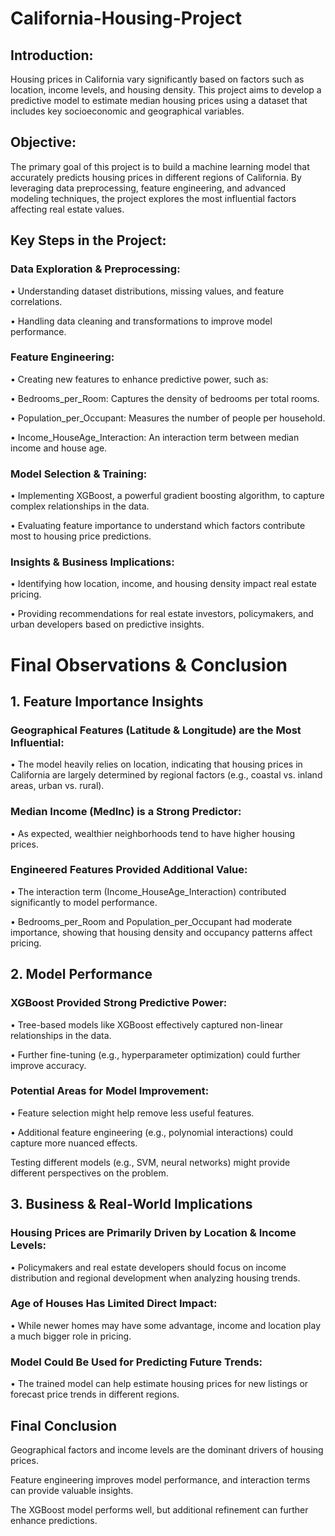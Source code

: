 # California-Housing-Project
## Introduction:
Housing prices in California vary significantly based on factors such as location, income levels, and housing density. This project aims to develop a predictive model to estimate median housing prices using a dataset that includes key socioeconomic and geographical variables.
## Objective:
The primary goal of this project is to build a machine learning model that accurately predicts housing prices in different regions of California. By leveraging data preprocessing, feature engineering, and advanced modeling techniques, the project explores the most influential factors affecting real estate values.
## Key Steps in the Project:
### Data Exploration & Preprocessing:
•	Understanding dataset distributions, missing values, and feature correlations.

•	Handling data cleaning and transformations to improve model performance.

### Feature Engineering:

•	Creating new features to enhance predictive power, such as:

•	Bedrooms_per_Room: Captures the density of bedrooms per total rooms.

•	Population_per_Occupant: Measures the number of people per household.

•	Income_HouseAge_Interaction: An interaction term between median income and house age.

### Model Selection & Training:
•	Implementing XGBoost, a powerful gradient boosting algorithm, to capture complex relationships in the data.

•	Evaluating feature importance to understand which factors contribute most to housing price predictions.

### Insights & Business Implications:

•	Identifying how location, income, and housing density impact real estate pricing.

•	Providing recommendations for real estate investors, policymakers, and urban developers based on predictive insights.

# Final Observations & Conclusion 

## 1. Feature Importance Insights
### Geographical Features (Latitude & Longitude) are the Most Influential:

•	The model heavily relies on location, indicating that housing prices in California are largely determined by regional factors (e.g., coastal vs. inland areas, urban vs. rural).

### Median Income (MedInc) is a Strong Predictor:

•	As expected, wealthier neighborhoods tend to have higher housing prices.

### Engineered Features Provided Additional Value:

•	The interaction term (Income_HouseAge_Interaction) contributed significantly to model performance.

•	Bedrooms_per_Room and Population_per_Occupant had moderate importance, showing that housing density and occupancy patterns affect pricing.

## 2. Model Performance
### XGBoost Provided Strong Predictive Power:

•	Tree-based models like XGBoost effectively captured non-linear relationships in the data.

•	Further fine-tuning (e.g., hyperparameter optimization) could further improve accuracy.

### Potential Areas for Model Improvement:

•	Feature selection might help remove less useful features.

•	Additional feature engineering (e.g., polynomial interactions) could capture more nuanced effects.

Testing different models (e.g., SVM, neural networks) might provide different perspectives on the problem.

## 3. Business & Real-World Implications

### Housing Prices are Primarily Driven by Location & Income Levels:

•	Policymakers and real estate developers should focus on income distribution and regional development when analyzing housing trends.

### Age of Houses Has Limited Direct Impact:

•	While newer homes may have some advantage, income and location play a much bigger role in pricing.

### Model Could Be Used for Predicting Future Trends:

•	The trained model can help estimate housing prices for new listings or forecast price trends in different regions.

## Final Conclusion
Geographical factors and income levels are the dominant drivers of housing prices.

Feature engineering improves model performance, and interaction terms can provide valuable insights.

The XGBoost model performs well, but additional refinement can further enhance predictions.
